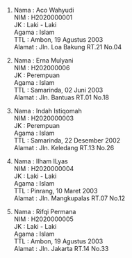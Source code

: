 1. Nama   : Aco Wahyudi  
   NIM    : H2020000001  
   JK     : Laki - Laki  
   Agama  : Islam  
   TTL    : Ambon, 19 Agustus 2003  
   Alamat : Jln. Loa Bakung RT.21 No.04  
 
2. Nama   : Erna Mulyani  
   NIM    : H202000006  
   JK     : Perempuan  
   Agama  : Islam  
   TTL    : Samarinda, 02 Juni 2003  
   Alamat : Jln. Bantuas RT.01 No.18  
 
3. Nama   : Indah Istiqomah  
   NIM    : H2020000003  
   JK     : Perempuan  
   Agama  : Islam  
   TTL    : Samarinda, 22 Desember 2002  
   Alamat : Jln. Keledang RT.13 No.26  
 
4. Nama   : Ilham ILyas  
   NIM    : H2020000004  
   JK     : Laki - Laki  
   Agama  : Islam  
   TTL    : Pinrang, 10 Maret 2003  
   Alamat : Jln. Mangkupalas RT.07 No.12  

5. Nama   : Rifqi Permana  
   NIM    : H2020000005  
   JK     : Laki - Laki  
   Agama  : Islam  
   TTL    : Ambon, 19 Agustus 2003  
   Alamat : Jln. Jakarta RT.14 No.33  
